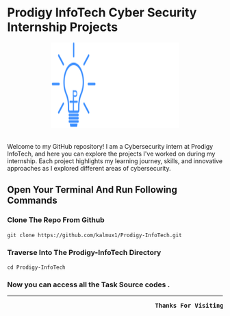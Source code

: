 # Prodigy InfoTech Cyber Security Internship Projects

<div align="center">
  <img src="https://github.com/kalmux1/Prodigy-InfoTech/blob/main/Utilities/Prodigy-InfoTech.svg" alt="Gif" width="300px" height="200px" />
</div>
<br>

Welcome to my GitHub repository! I am a Cybersecurity intern at Prodigy InfoTech, and here you can explore the projects I've worked on during my internship. Each project highlights my learning journey, skills, and innovative approaches as I explored different areas of cybersecurity.

## Open Your Terminal And Run Following Commands

### Clone The Repo From Github

    git clone https://github.com/kalmux1/Prodigy-InfoTech.git

### Traverse Into The Prodigy-InfoTech Directory

    cd Prodigy-InfoTech

### Now you can access all the Task Source codes .

<hr>

<pre>  <b>                                       Thanks For Visiting ! </b></pre>
